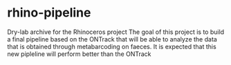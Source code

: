 # rhino-pipeline
Dry-lab archive for the Rhinoceros project
The goal of this project is to build a final pipeline based on the ONTrack that will be able to analyze the data that is obtained through metabarcoding on faeces. It is expected that this new pipleline will perform better than the ONTrack
